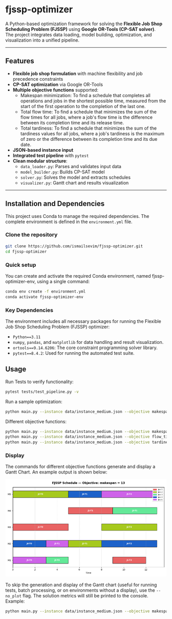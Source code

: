 # fjssp-optimizer

A Python-based optimization framework for solving the **Flexible Job Shop Scheduling Problem (FJSSP)** using **Google OR-Tools (CP-SAT solver)**.  
The project integrates data loading, model building, optimization, and visualization into a unified pipeline.

---

## Features

- **Flexible job shop formulation** with machine flexibility and job precedence constraints  
- **CP-SAT optimization** via Google OR-Tools  
- **Multiple objective functions** supported:
  - Makespan minimization: To find a schedule that completes all operations and jobs in the shortest possible time, measured from the start of the first operation to the completion of the last one.
  - Total flow time: To find a schedule that minimizes the sum of the flow times for all jobs, where a job's flow time is the difference between its completion time and its release time.
  - Total tardiness: To find a schedule that minimizes the sum of the tardiness values for all jobs, where a job's tardiness is the maximum of zero or the difference between its completion time and its due date.
- **JSON-based instance input**
- **Integrated test pipeline** with `pytest`
- **Clean modular structure**:
  - `data_loader.py`: Parses and validates input data  
  - `model_builder.py`: Builds CP-SAT model  
  - `solver.py`: Solves the model and extracts schedules  
  - `visualizer.py`: Gantt chart and results visualization  

---

## Installation and Dependencies
This project uses Conda to manage the required dependencies. The complete environment is defined in the `environment.yml` file.

### Clone the repository
```bash
git clone https://github.com/ismailsevim/fjssp-optimizer.git
cd fjssp-optimizer
```

### Quick setup
You can create and activate the required Conda environment, named fjssp-optimizer-env, using a single command:
```bash
conda env create -f environment.yml
conda activate fjssp-optimizer-env
```

### Key Dependencies

The environment includes all necessary packages for running the Flexible Job Shop Scheduling Problem (FJSSP) optimizer:
- `Python==3.11`
- `numpy`, `pandas`, and `matplotlib` for data handling and result visualization.
- `ortools==9.14.6206`: The core constraint programming solver library.
- `pytest==8.4.2`: Used for running the automated test suite.

## Usage
Run Tests to verify functionality:
```bash
pytest tests/test_pipeline.py -v
```

Run a sample optimization:
```bash
python main.py --instance data/instance_medium.json --objective makespan
```

Different objective functions:
```bash
python main.py --instance data/instance_medium.json --objective makespan
python main.py --instance data/instance_medium.json --objective flow_time
python main.py --instance data/instance_medium.json --objective tardiness
```

### Display
The commands for different objective functions generate and display a Gantt Chart. An example output is shown below:

![Gannt Chart](GanntChart.png)

To skip the generation and display of the Gantt chart (useful for running tests, batch processing, or on environments without a display), use the `--no_plot` flag. The solution metrics will still be printed to the console. Example:
```bash
python main.py --instance data/instance_medium.json --objective makespan --no_plot
```






